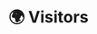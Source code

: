 
# 🌍 Visitors

<script type="text/javascript" id="clustrmaps" src="//clustrmaps.com/map_v2.js?d=m205bLiFrUphe-xRqsWMcKXt02JYHpDCGfwMip5D3Xc&cl=ffffff&w=a"></script>